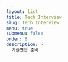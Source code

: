 ```yaml
---
layout: list
title: Tech Interview
slug: Tech Interview
menu: true
submenu: false
order: 8
description: >
  기술면접 준비
---
```


